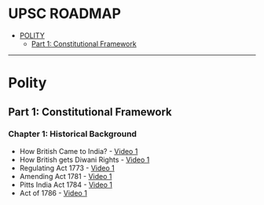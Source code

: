 # UPSC ROADMAP

* [POLITY](#polity)
  * [Part 1: Constitutional Framework](#constitutional-framework)

---
# Polity

## Part 1: Constitutional Framework

### Chapter 1: Historical Background

* How British Came to India? - [Video 1](#)
* How British gets Diwani Rights - [Video 1](#)
* Regulating Act 1773 - [Video 1](#)
* Amending Act 1781 - [Video 1](#)
* Pitts India Act 1784 - [Video 1](#)
* Act of 1786 - [Video 1](#)

